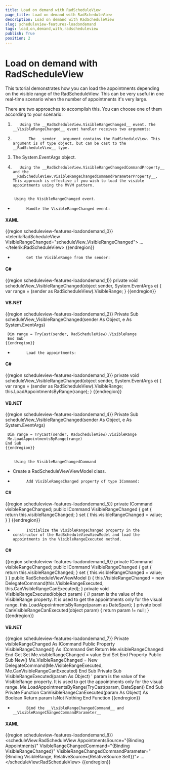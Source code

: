 ```yaml
---
title: Load on demand with RadScheduleView
page_title: Load on demand with RadScheduleView
description: Load on demand with RadScheduleView
slug: scheduleview-features-loadondemand
tags: load,on,demand,with,radscheduleview
publish: True
position: 2
---
```


# Load on demand with RadScheduleView



This tutorial demonstrates how you can load the appointments depending on the visible range of the RadScheduleView. This can be very useful in one real-time scenario when the number of appointments it's very large.

There are two approaches to accomplish this. You can choose one of them according to your scenario:

1. 
          Using the __RadScheduleView.VisibleRangeChanged__ event. The __VisibleRangeChanged__ event handler receives two arguments:
          

1. 
              The __sender__ argument contains the RadScheduleView. This argument is of type object, but can be cast to the __RadScheduleView__ type.
            

1. The System.EventArgs object.

1. 
          Using the __RadScheduleView.VisibleRangeChangedCommandProperty__ and the __RadScheduleView.VisibleRangeChangedCommandParameterProperty__. This approach is effective if you wish to load the visible appointments using the MVVM pattern.
        



## 
        Using the VisibleRangeChanged event.
      

* 
            Handle the VisibleRangeChanged event:
            

#### __XAML__

{{region scheduleview-features-loadondemand_0}}
	<telerik:RadScheduleView VisibleRangeChanged="scheduleView_VisibleRangeChanged">
	...
	</telerik:RadScheduleView>
	{{endregion}}



* 
            Get the VisibleRange from the sender:
            

#### __C#__

{{region scheduleview-features-loadondemand_1}}
	private void scheduleView_VisibleRangeChanged(object sender, System.EventArgs e)
	{
	 var range = (sender as RadScheduleView).VisibleRange;
	 }
	{{endregion}}



#### __VB.NET__

{{region scheduleview-features-loadondemand_2}}
	Private Sub scheduleView_VisibleRangeChanged(sender As Object, e As System.EventArgs)
	
	 Dim range = TryCast(sender, RadScheduleView).VisibleRange
	 End Sub
	{{endregion}}



* 
            Load the appointments:
            

#### __C#__

{{region scheduleview-features-loadondemand_3}}
	private void scheduleView_VisibleRangeChanged(object sender, System.EventArgs e)
	{
	   var range = (sender as RadScheduleView).VisibleRange;
	   this.LoadAppointmentsByRange(range);
	}
	{{endregion}}



#### __VB.NET__

{{region scheduleview-features-loadondemand_4}}
	Private Sub scheduleView_VisibleRangeChanged(sender As Object, e As System.EventArgs)
	
	 Dim range = TryCast(sender, RadScheduleView).VisibleRange
	 Me.LoadAppointmentsByRange(range)
	End Sub
	{{endregion}}



## 
        Using the VisibleRangeChangedCommand

* Create a RadScheduleViewViewModel class.

* 
            Add VisibleRangeChanged property of type ICommand:
            

#### __C#__

{{region scheduleview-features-loadondemand_5}}
	private ICommand visibleRangeChanged;
	  public ICommand VisibleRangeChanged
	  {
	   get
	   {
	    return this.visibleRangeChanged;
	   }
	   set
	   {
	    this.visibleRangeChanged = value;
	   }
	  }
	{{endregion}}



* 
            Initialize the VisibleRangeChanged property in the constructor of the RadScheduleViewViewModel and load the appointments in the VisibleRangeExecuted method.
            

#### __C#__

{{region scheduleview-features-loadondemand_6}}
	private ICommand visibleRangeChanged;
	  public ICommand VisibleRangeChanged
	  {
	   get
	   {
	    return this.visibleRangeChanged;
	   }
	   set
	   {
	    this.visibleRangeChanged = value;
	   }
	  }
	public RadScheduleViewViewModel ()
	  {
	   this.VisibleRangeChanged = new DelegateCommand(this.VisibleRangeExecuted, this.CanVisibleRangeCanExecuted);
	  }
	private void VisibleRangeExecuted(object param)
	  {
	   // param is the value of the VisibleRange property. It is used to get the appointments only for the visual range.
	   this.LoadAppointmentsByRange(param as DateSpan);
	  }
	private bool CanVisibleRangeCanExecuted(object param)
	  {
	   return param != null;
	  }
	{{endregion}}



#### __VB.NET__

{{region scheduleview-features-loadondemand_7}}
	Private visibleRangeChanged As ICommand
	Public Property VisibleRangeChanged() As ICommand
	 Get
	  Return Me.visibleRangeChanged
	 End Get
	 Set
	  Me.visibleRangeChanged = value
	 End Set
	End Property
	Public Sub New()
	 Me.VisibleRangeChanged = New DelegateCommand(Me.VisibleRangeExecuted, Me.CanVisibleRangeCanExecuted)
	End Sub
	Private Sub VisibleRangeExecuted(param As Object)
	 ' param is the value of the VisibleRange property. It is used to get the appointments only for the visual range.
	 Me.LoadAppointmentsByRange(TryCast(param, DateSpan))
	End Sub
	Private Function CanVisibleRangeCanExecuted(param As Object) As Boolean
	 Return param IsNot Nothing
	End Function
	{{endregion}}



* 
            Bind the __VisibleRangeChangedCommand__ and __VisibleRangeChangedCommandParameter__

#### __XAML__

{{region scheduleview-features-loadondemand_8}}
	<scheduleView:RadScheduleView AppointmentsSource="{Binding Appointments}" 
	         VisibleRangeChangedCommand="{Binding VisibleRangeChanged}" 
	         VisibleRangeChangedCommandParameter="{Binding VisibleRange, RelativeSource={RelativeSource Self}}">
	...
	</scheduleView:RadScheduleView>
	{{endregion}}


